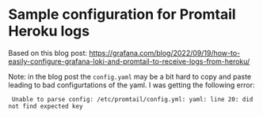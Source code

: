 # Sample configuration for Promtail Heroku logs

Based on this blog post:
https://grafana.com/blog/2022/09/19/how-to-easily-configure-grafana-loki-and-promtail-to-receive-logs-from-heroku/

Note: in the blog post the `config.yaml` may be a bit hard to copy and paste leading to bad configurtations of the yaml. I was getting the following error:
```
 Unable to parse config: /etc/promtail/config.yml: yaml: line 20: did not find expected key
```
